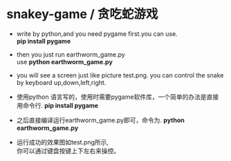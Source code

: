 # snakey-game / 贪吃蛇游戏
* write by python,and you need pygame first.you can use.  
  **pip install pygame**
 * then you just run earthworm_game.py  
 use **python earthworm_game.py**
  * you will see a screen just like picture test.png. 
  you can control the snake by keyboard up,down,left,right.  
  
  
  
  
  
  
  
  
  * 使用python 语言写的，使用时需要pygame软件库，一个简单的办法是直接用命令行. 
  **pip install pygame**
  * 之后直接编译运行earthworm_game.py即可，命令为. 
  **python earthworm_game.py**
  * 运行成功的效果图如test.png所示,  
  你可以通过键盘按键上下左右来操控。
  
